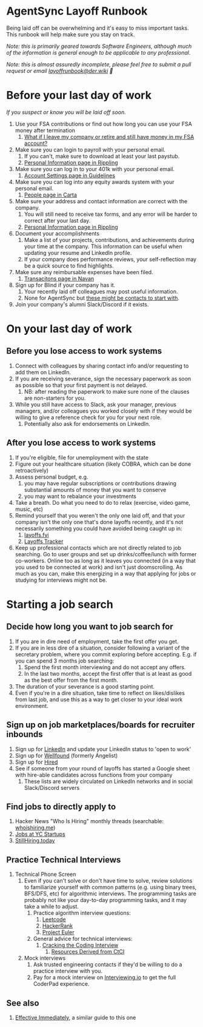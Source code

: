 # AgentSync Layoff Runbook

Being laid off can be overwhelming and it's easy to miss important tasks. This
runbook will help make sure you stay on track.

_Note: this is primarily geared towards Software Engineers, although much of the
information is general enough to be applicable to any professional._

_Note: this is almost assuredly incomplete, please feel free to submit a pull
request or email [layoffrunbook@der.wiki](mailto:layoffrunbook@der.wiki) 🙏_

# Before your last day of work
_If you suspect or know you will be laid off soon._

1. Use your FSA contributions or find out how long you can use your FSA money after termination
   1. [What if I leave my company or retire and still have money in my FSA account?](https://fsastore.com/learn-what-if-i-leave-my-company-or-retire-and-still-have-money-in-my-fsa-account.html)
2. Make sure you can login to payroll with your personal email.
    1. If you can't, make sure to download at least your last paystub.
    2. [Personal Information page in Rippling](https://app.rippling.com/profile?section=personal+information)
3. Make sure you can log in to your 401k with your personal email.
    1. [Account Settings page in Guidelines](https://my.guideline.com/participant/dashboard/settings)
5. Make sure you can log into any equity awards system with your personal email.
    1. [People page in Carta](https://app.carta.com/organizations/1545570/people/#direction=asc&page=1&query=&results=50&sort=user__first_name)
7. Make sure your address and contact information are correct with the company.
    1. You will still need to receive tax forms, and any error will be harder to correct after your last day.
    2. [Personal Information page in Rippling](https://app.rippling.com/profile?section=personal+information)
8. Document your accomplishments
    1. Make a list of your projects, contributions, and achievements during your time at the company. This information can be useful when updating your resume and LinkedIn profile.
    2. If your company does performance reviews, your self-reflection may be a quick source to find highlights.
9. Make sure any reimbursable expenses have been filed.
    1. [Transacitons page in Navan](https://app.tripactions.com/app/liquid/user/transactions/todo)
11. Sign up for Blind if your company has it.
    1. Your recently laid off colleagues may post useful information.
    2. None for AgentSync but [these might be contacts to start with](https://www.teamblind.com/post/Does-anyone-have-any-info-on-AgentSync-qqQpe1PH).
12. Join your company's alumni Slack/Discord if it exists.

# On your last day of work
## Before you lose access to work systems

1. Connect with colleagues by sharing contact info and/or requesting to add them on LinkedIn.
2. If you are receiving severance, sign the necessary paperwork as soon as possible so that your first payment is not delayed.
   1. NB: after reading the paperwork to make sure none of the clauses are non-starters for you.
3. While you still have access to Slack, ask your manager, previous managers, and/or colleagues you worked closely with if they would be willing to give a reference check for you for your next role.
    1. Potentially also ask for endorsements on LinkedIn.


## After you lose access to work systems
1. If you're eligible, file for unemployment with the state
2. Figure out your healthcare situation (likely COBRA, which can be done retroactively)
3. Assess personal budget, e.g.
    1. you may have regular subscriptions or contributions drawing substantial amounts of money that you want to conserve
    2. you may want to rebalance your investments
4. Take a breath. Do what you need to do to relax (exercise, video game, music, etc)
5. Remind yourself that you weren't the only one laid off, and that your company isn't the only one that's done layoffs recently, and it's not necessarily something you could have avoided being caught up in:
    1. [layoffs.fyi](https://layoffs.fyi)
    1. [Layoffs Tracker](https://layoffstracker.com)
1. Keep up professional contacts which are not directly related to job searching. Go to user
groups and set up drinks/coffee/lunch with former co-workers.  Online too as long as it leaves
you connected (in a way that you used to be connected at work) and isn't just doomscrolling.
As much as you can, make this energizing in a way that applying for jobs or studying for
interviews might not be.

# Starting a job search
## Decide how long you want to job search for
1. If you are in dire need of employment, take the first offer you get.
2. If you are in less dire of a situation, consider following a variant of the secretary problem, where you commit exploring before accepting. E.g. if you can spend 3 months job searching:
    1. Spend the first month interviewing and do not accept any offers.
    2. In the last two months, accept the first offer that is at least as good as the best offer from the first month.
3. The duration of your severance is a good starting point.
4. Even if you're in a dire situation, take time to reflect on likes/dislikes from last job, and use this as a way to get closer to your ideal work environment.

## Sign up on job marketplaces/boards for recruiter inbounds
1. Sign up for [LinkedIn](https://www.linkedin.com) and update your LinkedIn status to 'open to work'
2. Sign up for [Wellfound](https://www.wellfound.com) (formerly Angelist)
3. Sign up for [Hired](https://www.hired.com)
4. See if someone from your round of layoffs has started a Google sheet with hire-able candidates across functions from your company
   1. These lists are widely circulated on LinkedIn networks and in social Slack/Discord servers


## Find jobs to directly apply to
1. Hacker News "Who Is Hiring" monthly threads (searchable: [whoishiring.me](https://whoishiring.me))
1. [Jobs at YC Startups](https://news.ycombinator.com/jobs)
1. [StillHiring.today](http://stillhiring.today)



## Practice Technical Interviews
1. Technical Phone Screen
    1. Even if you can't solve or don't have time to solve, review solutions to familiarize yourself with common patterns (e.g. using binary trees, BFS/DFS, etc) for algorithmic interviews. The programming tasks are probably not like your day-to-day programming tasks, and it may take a while to adjust.
        1. Practice algorithm interview questions:
            1. [Leetcode](https://www.leetcode.com)
            1. [HackerRank](https://www.hackerrank.com)
            1. [Project Euler](https://www.projecteuler.net)
        1. General advice for technical interviews:
            1. [Cracking the Coding Interview](https://www.crackingthecodinginterview.com)
                1. [Resources Derived from CtCI](https://duckduckgo.com/?q=cracking+the+coding+interview+summary&hps=1&ia=web)
    1. Mock interviews
        1. Ask trusted engineering contacts if they'd be willing to do a practice interview with you.
        1. Pay for a mock interview on [Interviewing.io](https://www.interviewing.io) to get the full CoderPad experience.

## See also
1. [Effective Immediately](https://github.com/Effective-Immediately/effective-immediately), a
similar guide to this one
